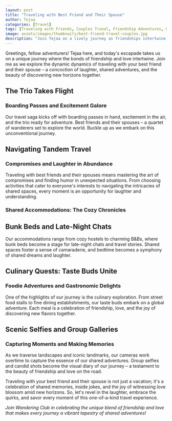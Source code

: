 ```yaml
---
layout: post
title: "Traveling with Best Friend and Their Spouse"
author: Tejaa
categories: [Travel]
tags: [Traveling with Friends, Couples Travel, Friendship Adventures, Group Travel]
image: assets/images/thumbnails/best-friend-travel-couples.jpg
description: "Join Tejaa on a lively journey as friendships intertwine with love. Explore the joys and quirks of traveling with your best friend and their spouse, where laughter, shared moments, and new experiences create unforgettable memories."
---
```


Greetings, fellow adventurers! Tejaa here, and today's escapade takes us on a unique journey where the bonds of friendship and love intertwine. Join me as we explore the dynamic dynamics of traveling with your best friend and their spouse – a concoction of laughter, shared adventures, and the beauty of discovering new horizons together.

## The Trio Takes Flight
### Boarding Passes and Excitement Galore

Our travel saga kicks off with boarding passes in hand, excitement in the air, and the trio ready for adventure. Best friends and their spouses – a quartet of wanderers set to explore the world. Buckle up as we embark on this unconventional journey.

## Navigating Tandem Travel
### Compromises and Laughter in Abundance

Traveling with best friends and their spouses means mastering the art of compromises and finding humor in unexpected situations. From choosing activities that cater to everyone's interests to navigating the intricacies of shared spaces, every moment is an opportunity for laughter and understanding.

### Shared Accommodations: The Cozy Chronicles
## Bunk Beds and Late-Night Chats

Our accommodations range from cozy hostels to charming B&Bs, where bunk beds become a stage for late-night chats and travel stories. Shared spaces foster a sense of camaraderie, and bedtime becomes a symphony of shared dreams and laughter.

## Culinary Quests: Taste Buds Unite
### Foodie Adventures and Gastronomic Delights

One of the highlights of our journey is the culinary exploration. From street food stalls to fine dining establishments, our taste buds embark on a global adventure. Each meal is a celebration of friendship, love, and the joy of discovering new flavors together.

## Scenic Selfies and Group Galleries
### Capturing Moments and Making Memories

As we traverse landscapes and iconic landmarks, our cameras work overtime to capture the essence of our shared adventures. Group selfies and candid shots become the visual diary of our journey – a testament to the beauty of friendship and love on the road.

Traveling with your best friend and their spouse is not just a vacation; it's a celebration of shared memories, inside jokes, and the joy of witnessing love blossom amid new horizons. So, let's revel in the laughter, embrace the quirks, and savor every moment of this one-of-a-kind travel experience.

*Join Wandering Club in celebrating the unique blend of friendship and love that makes every journey a vibrant tapestry of shared adventures!*
